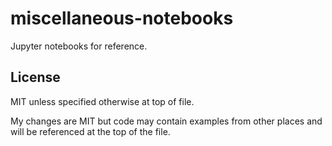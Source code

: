 # miscellaneous-notebooks

Jupyter notebooks for reference.

## License

MIT unless specified otherwise at top of file.

My changes are MIT but code may contain examples from other places and will be referenced at the top of the file.
